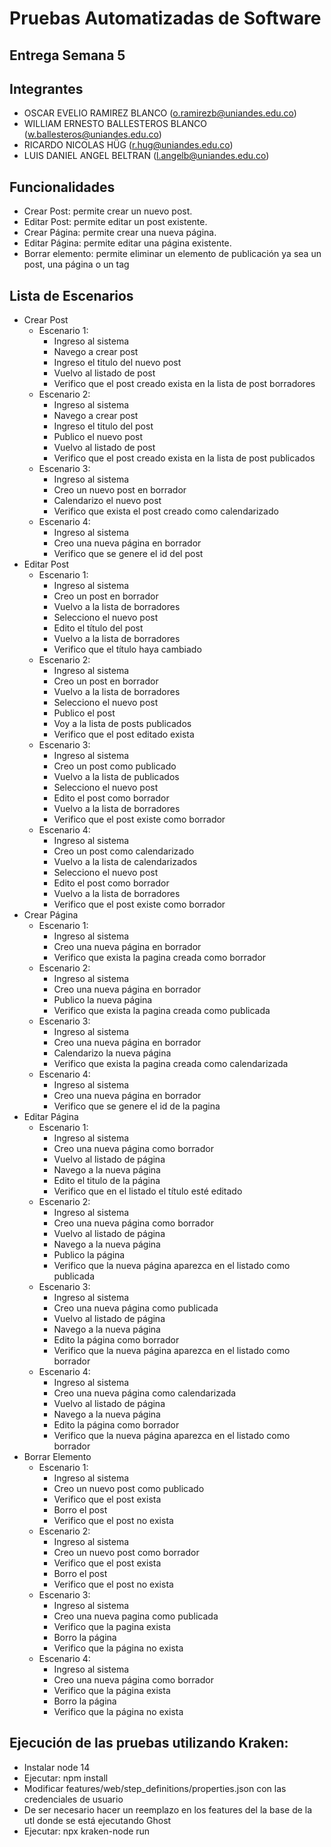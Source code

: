 # Pruebas Automatizadas de Software

## Entrega Semana 5

## Integrantes

- OSCAR EVELIO RAMIREZ BLANCO (o.ramirezb@uniandes.edu.co)
- WILLIAM ERNESTO BALLESTEROS BLANCO (w.ballesteros@uniandes.edu.co)
- RICARDO NICOLAS HÜG (r.hug@uniandes.edu.co)
- LUIS DANIEL ANGEL BELTRAN (l.angelb@uniandes.edu.co)

## Funcionalidades

- Crear Post: permite crear un nuevo post.
- Editar Post: permite editar un post existente.
- Crear Página: permite crear una nueva página.
- Editar Página: permite editar una página existente.
- Borrar elemento: permite eliminar un elemento de publicación ya sea un post, una página o un tag

## Lista de Escenarios
- Crear Post
  - Escenario 1:
    - Ingreso al sistema
    - Navego a crear post
    - Ingreso el titulo del nuevo post
    - Vuelvo al listado de post
    - Verifico que el post creado exista en la lista de post borradores
  - Escenario 2:
    - Ingreso al sistema
    - Navego a crear post
    - Ingreso el titulo del post
    - Publico el nuevo post 
    - Vuelvo al listado de post
    - Verifico que el post creado exista en la lista de post publicados
  - Escenario 3:
    - Ingreso al sistema
    - Creo un nuevo post en borrador
    - Calendarizo el nuevo post
    - Verifico que exista el post creado como calendarizado  
  - Escenario 4:
    - Ingreso al sistema
    - Creo una nueva página en borrador
    - Verifico que se genere el id del post 
- Editar Post
  - Escenario 1:
    - Ingreso al sistema
    - Creo un post en borrador
    - Vuelvo a la lista de borradores
    - Selecciono el nuevo post
    - Edito el título del post
    - Vuelvo a la lista de borradores
    - Verifico que el título haya cambiado
  - Escenario 2:
    - Ingreso al sistema
    - Creo un post en borrador
    - Vuelvo a la lista de borradores
    - Selecciono el nuevo post
    - Publico el post
    - Voy a la lista de posts publicados
    - Verifico que el post editado exista  
  - Escenario 3:
    - Ingreso al sistema
    - Creo un post como publicado
    - Vuelvo a la lista de publicados
    - Selecciono el nuevo post
    - Edito el post como borrador
    - Vuelvo a la lista de borradores
    - Verifico que el post existe como borrador
  - Escenario 4:
    - Ingreso al sistema
    - Creo un post como calendarizado
    - Vuelvo a la lista de calendarizados
    - Selecciono el nuevo post
    - Edito el post como borrador
    - Vuelvo a la lista de borradores
    - Verifico que el post existe como borrador
- Crear Página
  - Escenario 1: 
    - Ingreso al sistema
    - Creo una nueva página en borrador
    - Verifico que exista la pagina creada como borrador
  - Escenario 2:
    - Ingreso al sistema
    - Creo una nueva página en borrador
    - Publico la nueva página
    - Verifico que exista la pagina creada como publicada
  - Escenario 3:
    - Ingreso al sistema
    - Creo una nueva página en borrador
    - Calendarizo la nueva página
    - Verifico que exista la pagina creada como calendarizada  
  - Escenario 4:
    - Ingreso al sistema
    - Creo una nueva página en borrador
    - Verifico que se genere el id de la pagina
- Editar Página
  - Escenario 1:
    - Ingreso al sistema
    - Creo una nueva página como borrador
    - Vuelvo al listado de página
    - Navego a la nueva página
    - Edito el titulo de la página
    - Verifico que en el listado el título esté editado
  - Escenario 2:
    - Ingreso al sistema
    - Creo una nueva página como borrador
    - Vuelvo al listado de página
    - Navego a la nueva página
    - Publico la página
    - Verifico que la nueva página aparezca en el listado como publicada
  - Escenario 3:
    - Ingreso al sistema
    - Creo una nueva página como publicada
    - Vuelvo al listado de página
    - Navego a la nueva página
    - Edito la página como borrador
    - Verifico que la nueva página aparezca en el listado como borrador  
  - Escenario 4:
    - Ingreso al sistema
    - Creo una nueva página como calendarizada
    - Vuelvo al listado de página
    - Navego a la nueva página
    - Edito la página como borrador
    - Verifico que la nueva página aparezca en el listado como borrador  
- Borrar Elemento
  - Escenario 1:
    - Ingreso al sistema
    - Creo un nuevo post como publicado
    - Verifico que el post exista
    - Borro el post
    - Verifico que el post no exista
  - Escenario 2:
    - Ingreso al sistema
    - Creo un nuevo post como borrador
    - Verifico que el post exista
    - Borro el post
    - Verifico que el post no exista
  - Escenario 3:
    - Ingreso al sistema
    - Creo una nueva pagina como publicada
    - Verifico que la pagina exista
    - Borro la página
    - Verifico que la página no exista
  - Escenario 4:
    - Ingreso al sistema
    - Creo una nueva página como borrador
    - Verifico que la página exista
    - Borro la página
    - Verifico que la página no exista
  
## Ejecución de las pruebas utilizando Kraken:
- Instalar node 14
- Ejecutar: npm install
- Modificar features/web/step_definitions/properties.json con las credenciales de usuario
- De ser necesario hacer un reemplazo en los features del la base de la utl donde se está ejecutando Ghost 
- Ejecutar: npx kraken-node run
